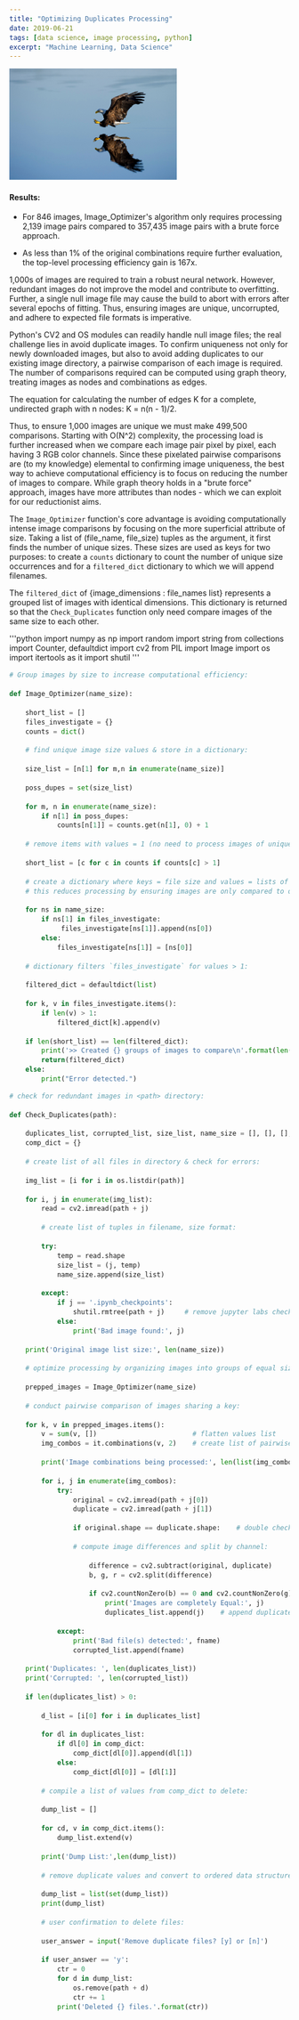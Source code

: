 ```yaml
---
title: "Optimizing Duplicates Processing"
date: 2019-06-21
tags: [data science, image processing, python]
excerpt: "Machine Learning, Data Science"
---
```


<img src="/images/optimizer/eagle2.jpg" alt="drawing" height="200"/>

#### Results:

* For 846 images, Image_Optimizer's algorithm only requires processing 2,139 image pairs compared to 357,435 image pairs with a brute force approach.

* As less than 1% of the original combinations require further evaluation, the top-level processing efficiency gain is 167x.

1,000s of images are required to train a robust neural network. However, redundant images do not improve the model and contribute to overfitting. Further, a single null image file may cause the build to abort with errors after several epochs of fitting. Thus, ensuring images are unique, uncorrupted, and adhere to expected file formats is imperative.

Python's CV2 and OS modules can readily handle null image files; the real challenge lies in avoid duplicate images. To confirm uniqueness not only for newly downloaded images, but also to avoid adding duplicates to our existing image directory, a pairwise comparison of each image is required. The number of comparisons required can be computed using graph theory, treating images as nodes and combinations as edges.

The equation for calculating the number of edges K for a complete, undirected graph with n nodes: K = n(n - 1)/2.

Thus, to ensure 1,000 images are unique we must make 499,500 comparisons. Starting with O(N^2) complexity, the processing load is further increased when we compare each image pair pixel by pixel, each having 3 RGB color channels. Since these pixelated pairwise comparisons are (to my knowledge) elemental to confirming image uniqueness, the best way to achieve computational efficiency is to focus on reducing the number of images to compare. While graph theory holds in a "brute force" approach, images have more attributes than nodes - which we can exploit for our reductionist aims.

The `Image_Optimizer` function's core advantage is avoiding computationally intense image comparisons by focusing on the more superficial attribute of size. Taking a list of (file_name, file_size) tuples as the argument, it first finds the number of unique sizes. These sizes are used as keys for two purposes: to create a `counts` dictionary to count the number of unique size occurrences and for a `filtered_dict` dictionary to which we will append filenames.

The `filtered_dict` of {image_dimensions : file_names list} represents a grouped list of images with identical dimensions. This dictionary is returned so that the `Check_Duplicates` function only need compare images of the same size to each other.

'''python
  import numpy as np
  import random
  import string
  from collections import Counter, defaultdict
  import cv2
  from PIL import Image
  import os
  import itertools as it
  import shutil
'''

```python
# Group images by size to increase computational efficiency:

def Image_Optimizer(name_size):

    short_list = []
    files_investigate = {}
    counts = dict()

    # find unique image size values & store in a dictionary:

    size_list = [n[1] for m,n in enumerate(name_size)]  

    poss_dupes = set(size_list)     

    for m, n in enumerate(name_size):
        if n[1] in poss_dupes:           
            counts[n[1]] = counts.get(n[1], 0) + 1

    # remove items with values = 1 (no need to process images of unique sizes) to use as a checksum:

    short_list = [c for c in counts if counts[c] > 1]  

    # create a dictionary where keys = file size and values = lists of file names.
    # this reduces processing by ensuring images are only compared to others within groups of identical sizes

    for ns in name_size:
        if ns[1] in files_investigate:
             files_investigate[ns[1]].append(ns[0])
        else:
            files_investigate[ns[1]] = [ns[0]]

    # dictionary filters `files_investigate` for values > 1:

    filtered_dict = defaultdict(list)

    for k, v in files_investigate.items():
        if len(v) > 1:
            filtered_dict[k].append(v)

    if len(short_list) == len(filtered_dict):
        print('>> Created {} groups of images to compare\n'.format(len(short_list)))
        return(filtered_dict)
    else:
        print("Error detected.")
```
```python
# check for redundant images in <path> directory:

def Check_Duplicates(path):

    duplicates_list, corrupted_list, size_list, name_size = [], [], [], []
    comp_dict = {}

    # create list of all files in directory & check for errors:

    img_list = [i for i in os.listdir(path)]

    for i, j in enumerate(img_list):
        read = cv2.imread(path + j)

        # create list of tuples in filename, size format:

        try:
            temp = read.shape
            size_list = (j, temp)
            name_size.append(size_list)

        except:
            if j == '.ipynb_checkpoints':
                shutil.rmtree(path + j)     # remove jupyter labs checkpoint file if present
            else:
                print('Bad image found:', j)

    print('Original image list size:', len(name_size))

    # optimize processing by organizing images into groups of equal size:

    prepped_images = Image_Optimizer(name_size)   

    # conduct pairwise comparison of images sharing a key:

    for k, v in prepped_images.items():
        v = sum(v, [])                        # flatten values list
        img_combos = it.combinations(v, 2)    # create list of pairwise combinations from values

        print('Image combinations being processed:', len(list(img_combos)))

        for i, j in enumerate(img_combos):
            try:
                original = cv2.imread(path + j[0])
                duplicate = cv2.imread(path + j[1])

                if original.shape == duplicate.shape:    # double check that image dimensions equal

                # compute image differences and split by channel:

                    difference = cv2.subtract(original, duplicate)
                    b, g, r = cv2.split(difference)

                    if cv2.countNonZero(b) == 0 and cv2.countNonZero(g) == 0 and cv2.countNonZero(r) == 0:
                        print('Images are completely Equal:', j)
                        duplicates_list.append(j)    # append duplicate filenames to list

            except:
                print('Bad file(s) detected:', fname)
                corrupted_list.append(fname)

    print('Duplicates: ', len(duplicates_list))
    print('Corrupted: ', len(corrupted_list))

    if len(duplicates_list) > 0:

        d_list = [i[0] for i in duplicates_list]

        for dl in duplicates_list:
            if dl[0] in comp_dict:
                comp_dict[dl[0]].append(dl[1])
            else:
                comp_dict[dl[0]] = [dl[1]]

        # compile a list of values from comp_dict to delete:

        dump_list = []

        for cd, v in comp_dict.items():
            dump_list.extend(v)

        print('Dump List:',len(dump_list))

        # remove duplicate values and convert to ordered data structure

        dump_list = list(set(dump_list))    
        print(dump_list)

        # user confirmation to delete files:

        user_answer = input('Remove duplicate files? [y] or [n]')

        if user_answer == 'y':
            ctr = 0
            for d in dump_list:
                os.remove(path + d)
                ctr += 1
            print('Deleted {} files.'.format(ctr))
```
